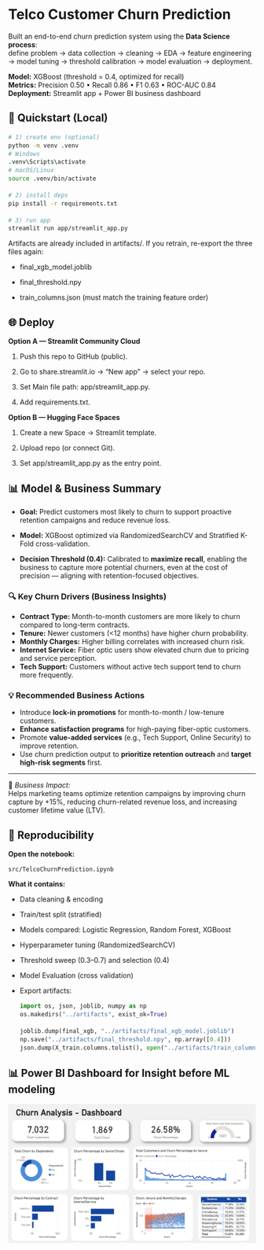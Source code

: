 # Telco Customer Churn Prediction

Built an end-to-end churn prediction system using the **Data Science process**:  
define problem → data collection → cleaning → EDA → feature engineering → model tuning → threshold calibration → model evaluation → deployment.

**Model:** XGBoost (threshold = 0.4, optimized for recall)  
**Metrics:** Precision 0.50 • Recall 0.86 • F1 0.63 • ROC-AUC 0.84  
**Deployment:** Streamlit app + Power BI business dashboard

## 🚀 Quickstart (Local)

```bash
# 1) create env (optional)
python -m venv .venv
# Windows
.venv\Scripts\activate
# macOS/Linux
source .venv/bin/activate

# 2) install deps
pip install -r requirements.txt

# 3) run app
streamlit run app/streamlit_app.py

```
Artifacts are already included in artifacts/.
If you retrain, re-export the three files again:

- final_xgb_model.joblib

- final_threshold.npy

- train_columns.json (must match the training feature order)

## 🌐 Deploy
**Option A — Streamlit Community Cloud** 

1. Push this repo to GitHub (public).

2. Go to share.streamlit.io → “New app” → select your repo.

3. Set Main file path: app/streamlit_app.py.

4. Add requirements.txt.

**Option B — Hugging Face Spaces**

1. Create a new Space → Streamlit template.

2. Upload repo (or connect Git).

3. Set app/streamlit_app.py as the entry point.

## 📊 Model & Business Summary

- **Goal:** Predict customers most likely to churn to support proactive retention campaigns and reduce revenue loss.

- **Model:** XGBoost optimized via RandomizedSearchCV and Stratified K-Fold cross-validation.

- **Decision Threshold (0.4):** Calibrated to **maximize recall**, enabling the business to capture more potential churners, even at the cost of precision — aligning with retention-focused objectives.

### 🔍 Key Churn Drivers (Business Insights)
- **Contract Type:** Month-to-month customers are more likely to churn compared to long-term contracts.  
- **Tenure:** Newer customers (<12 months) have higher churn probability.  
- **Monthly Charges:** Higher billing correlates with increased churn risk.  
- **Internet Service:** Fiber optic users show elevated churn due to pricing and service perception.  
- **Tech Support:** Customers without active tech support tend to churn more frequently.

### 💡 Recommended Business Actions
- Introduce **lock-in promotions** for month-to-month / low-tenure customers.  
- **Enhance satisfaction programs** for high-paying fiber-optic customers.  
- Promote **value-added services** (e.g., Tech Support, Online Security) to improve retention.  
- Use churn prediction output to **prioritize retention outreach** and **target high-risk segments** first.

---

🧠 *Business Impact:*  
Helps marketing teams optimize retention campaigns by improving churn capture by +15%, reducing churn-related revenue loss, and increasing customer lifetime value (LTV).


## 🧪 Reproducibility

**Open the notebook:**
```
src/TelcoChurnPrediction.ipynb
```
**What it contains:**

- Data cleaning & encoding

- Train/test split (stratified)

- Models compared: Logistic Regression, Random Forest, XGBoost

- Hyperparameter tuning (RandomizedSearchCV)

- Threshold sweep (0.3–0.7) and selection (0.4)

- Model Evaluation (cross validation)

- Export artifacts:
    ```py
    import os, json, joblib, numpy as np
    os.makedirs("../artifacts", exist_ok=True)

    joblib.dump(final_xgb, "../artifacts/final_xgb_model.joblib")
    np.save("../artifacts/final_threshold.npy", np.array([0.4]))
    json.dump(X_train.columns.tolist(), open("../artifacts/train_columns.json","w"))
    ```
## 📊 Power BI Dashboard for Insight before ML modeling

<p align="center">
  <img src="image.png" alt="Power BI Dashboard" width="950">
</p>